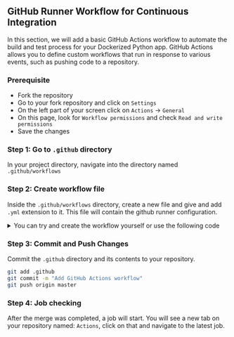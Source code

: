 ## GitHub Runner Workflow for Continuous Integration

In this section, we will add a basic GitHub Actions workflow to automate the build and test process for your Dockerized Python app. GitHub Actions allows you to define custom workflows that run in response to various events, such as pushing code to a repository.

### Prerequisite

- Fork the repository
- Go to your fork repository and click on `Settings`
- On the left part of your screen click on `Actions` -> `General`
- On this page, look for `Workflow permissions` and check `Read and write permissions`
- Save the changes

### Step 1: Go to `.github` directory

In your project directory, navigate into the directory named `.github/workflows`

### Step 2: Create workflow file

Inside the `.github/workflows` directory, create a new file and give and add `.yml` extension to it. This file will contain the github runner configuration.

<details> 
    <summary>You can try and create the workflow yourself or use the following code</summary>

    name: Build - Test - Push
    
    on:
      push:
        branches: 
          - master
    
    env:
      REGISTRY: ghcr.io
      IMAGE_NAME: ${{ github.repository }}
    
    jobs:
      build-and-push-image:
        runs-on: ubuntu-latest
        permissions:
          contents: read
          packages: write
    
        steps:
          - name: Checkout repository
            uses: actions/checkout@v3
    
          - name: Log in to the Container registry
            uses: docker/login-action@65b78e6e13532edd9afa3aa52ac7964289d1a9c1
            with:
              registry: ${{ env.REGISTRY }}
              username: ${{ github.actor }}
              password: ${{ secrets.GITHUB_TOKEN }}
    
          - name: Extract metadata (tags, labels) for Docker
            id: meta
            uses: docker/metadata-action@9ec57ed1fcdbf14dcef7dfbe97b2010124a938b7
            with:
              images: ${{ env.REGISTRY }}/${{ env.IMAGE_NAME }}
    
          - name: Build and push Docker image
            uses: docker/build-push-action@f2a1d5e99d037542a71f64918e516c093c6f3fc4
            with:
              context: .
              push: true
              tags: ${{ steps.meta.outputs.tags }}
              labels: ${{ steps.meta.outputs.labels }}
    
</details>

### Step 3: Commit and Push Changes

Commit the `.github` directory and its contents to your repository.

```bash
git add .github
git commit -m "Add GitHub Actions workflow"
git push origin master
```

### Step 4: Job checking

After the merge was completed, a job will start. You will see a new tab on your repository named: `Actions`, click on that and navigate to the latest job.
